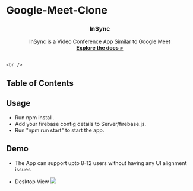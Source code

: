 # Google-Meet-Clone

<p align="center"> 
  <h3 align="center">InSync</h3>

  <p align="center">
    InSync is a Video Conference App Similar to Google Meet
    <br />
    <a href="https://github.com/ckalgos/google-meet-clone"><strong>Explore the docs »</strong></a>
    <br />
    <br />  
    
    <br />
  </p>
</p>


## Table of Contents

## Usage

- Run npm install.
- Add your firebase config details to Server/firebase.js.
- Run "npm run start" to start the app.

## Demo

- The App can support upto 8-12 users without having any UI alignment issues

- Desktop View
  ![](screenshots/Desktop%20View.jpg)






